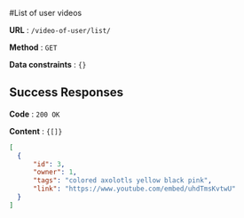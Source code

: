#List of user videos

**URL** : `/video-of-user/list/`

**Method** : `GET`

**Data constraints** : `{}`

## Success Responses

**Code** : `200 OK`

**Content** : `{[]}`

```json
[
  {
      "id": 3,
      "owner": 1,
      "tags": "colored axolotls yellow black pink",
      "link": "https://www.youtube.com/embed/uhdTmsKvtwU"
  }
]
```
